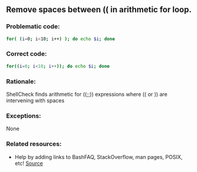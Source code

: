 ## Remove spaces between (( in arithmetic for loop.

### Problematic code:

```sh
for( (i=0; i<10; i++) ); do echo $i; done
```

### Correct code:

```sh
for((i=0; i<10; i++)); do echo $i; done
```
### Rationale:

ShellCheck finds arithmetic for ((;;)) expressions where (( or )) are intervening with spaces

### Exceptions:

None

### Related resources:

* Help by adding links to BashFAQ, StackOverflow, man pages, POSIX, etc!
[Source](https://github.com/koalaman/shellcheck/wiki/SC1138)


